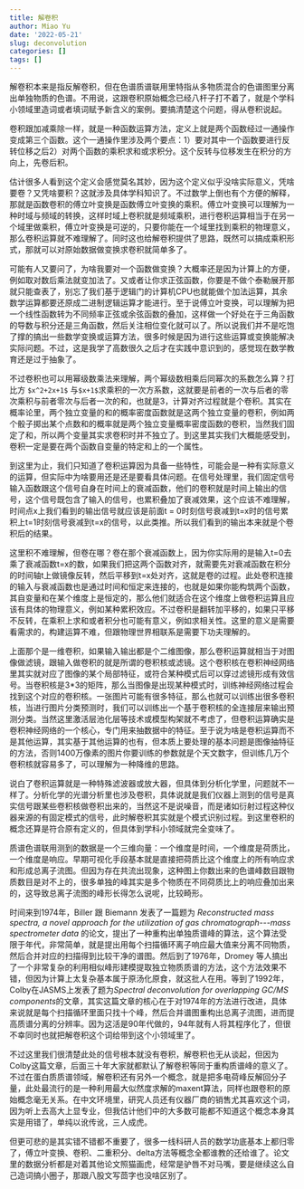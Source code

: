 ```yaml
---
title: 解卷积
author: Miao Yu
date: '2022-05-21'
slug: deconvolution
categories: []
tags: []
---
```


解卷积本来是指反解卷积，但在色谱质谱联用里特指从多物质混合的色谱图里分离出单独物质的色谱。不用说，这跟卷积原始概念已经八杆子打不着了，就是个学科小领域里造词或者填词赋予新含义的案例。要搞清楚这个问题，得从卷积说起。

卷积跟加减乘除一样，就是一种函数运算方法，定义上就是两个函数经过一通操作变成第三个函数。这个一通操作里涉及两个要点：1）要对其中一个函数要进行反转位移之后2）对两个函数的乘积求和或求积分。这个反转与位移发生在积分的方向上，先卷后积。

估计很多人看到这个定义会感觉莫名其妙，因为这个定义似乎没啥实际意义，凭啥要卷？又凭啥要积？这就涉及具体学科知识了。不过数学上倒也有个方便的解释，那就是函数卷积的傅立叶变换是函数傅立叶变换的乘积。傅立叶变换可以理解为一种时域与频域的转换，这样时域上卷积就是频域乘积，进行卷积运算相当于在另一个域里做乘积，傅立叶变换是可逆的，只要你能在一个域里找到乘积的物理意义，那么卷积运算就不难理解了。同时这也给解卷积提供了思路，既然可以搞成乘积形式，那就可以对原始数据做变换求卷积就简单多了。

可能有人又要问了，为啥我要对一个函数做变换？大概率还是因为计算上的方便，例如取对数后乘法就变加法了。又或者让你求正弦函数，你要是不做个泰勒展开那就只能查表了，别忘了我们基于逻辑门的计算机CPU也就能做个加法运算，其余数学运算都要还原成二进制逻辑运算才能进行。至于说傅立叶变换，可以理解为把一个线性函数转为不同频率正弦或余弦函数的叠加，这样做一个好处在于三角函数的导数与积分还是三角函数，然后关注相位变化就可以了。所以说我们并不是吃饱了撑的搞出一些数学变换或运算方法，很多时候是因为进行这些运算或变换能解决实际问题。不过，这是我学了高数很久之后才在实践中意识到的，感觉现在数学教育还是过于抽象了。

不过卷积也可以用幂级数乘法来理解，两个幂级数相乘后同幂次的系数怎么算？打比方 `$x^2+2x+1$` 与`$x+1$`求乘积的一次方系数，这就要是前者的一次与后者的零次乘积与前者零次与后者一次的和，也就是3，计算对齐过程就是个卷积。其实在概率论里，两个独立变量的和的概率密度函数就是这两个独立变量的卷积，例如两个骰子掷出某个点数和的概率就是两个独立变量概率密度函数的卷积，当然我们固定了和，所以两个变量其实求卷积时并不独立了。到这里其实我们大概能感受到，卷积一定是要在两个函数自变量的特定和上的一个属性。

到这里为止，我们只知道了卷积运算因为具备一些特性，可能会是一种有实际意义的运算，但实际中为啥要用还是还是要看具体问题。在信号处理里，我们固定信号输入函数跟这个信号自身在时间上的衰减函数，他们的卷积就是时间上输出的信号，这个信号既包含了输入的信号，也累积叠加了衰减效果，这个应该不难理解，时间点x上我们看到的输出信号就应该是前面t = 0时刻信号衰减到t=x时的信号累积上t=1时刻信号衰减到t=x的信号，以此类推。所以我们看到的输出本来就是个卷积后的结果。

这里积不难理解，但卷在哪？卷在那个衰减函数上，因为你实际用的是输入t=0去乘了衰减函数t=x的数，如果我们把这两个函数对齐，就需要先对衰减函数在积分的时间轴t上做镜像反转，然后平移到t=x处对齐，这就是卷的过程。此处卷积连接的输入与衰减函数也是通过时间和恒定来连接的，也就是如果你能构筑两个函数，其自变量和在某个维度上是恒定的，那么他们就适合在这个维度上做卷积运算且应该有具体的物理意义，例如某种累积效应。不过卷积是翻转加平移的，如果只平移不反转，在乘积上求和或者积分也可能有意义，例如求相关性。这里的意义是需要看需求的，构建运算不难，但跟物理世界相联系是需要下功夫理解的。

上面那个是一维卷积，如果输入输出都是个二维图像，那么卷积运算就相当于对图像做滤镜，跟输入做卷积的就是所谓的卷积核或滤镜。这个卷积核在卷积神经网络里其实就对应了图像的某个局部特征，或符合某种模式后可以穿过滤镜形成有效信号。当卷积核是3\*3的矩阵，那么当图像是出现某种模式时，训练神经网络过程会找到这个对应的卷积核。一张图片可能有很多特征，那么也就可以训练出很多卷积核，当进行图片分类预测时，我们可以训练出一个基于卷积核的全连接层来输出预测分类。当然这里激活层池化层等技术或模型构架就不考虑了，但卷积运算确实是卷积神经网络的一个核心，专门用来抽数据中的特征。至于说为啥是卷积运算而不是其他运算，其实基于其他运算的也有，但本质上要处理的基本问题是图像抽特征的方法，否则1400万像素的图片你要训练的参数就是个天文数字，但训练几万个卷积核就容易多了，可以理解为一种降维的思路。

说白了卷积运算就是一种特殊滤波器或放大器，但具体到分析化学里，问题就不一样了。分析化学的光谱分析里也涉及卷积，具体说就是我们仪器上测到的信号是真实信号跟某些卷积核做卷积出来的，当然这不是说噪音，而是诸如衍射过程这种仪器来源的有固定模式的信号，此时解卷积其实就是个模式识别过程。到这里卷积的概念还算是符合原有定义的，但具体到学科小领域就完全变味了。

质谱色谱联用测到的数据是一个三维向量：一个维度是时间，一个维度是荷质比，一个维度是响应。早期可视化手段基本就是直接把荷质比这个维度上的所有响应求和形成总离子流图。但因为存在共流出现象，这种图上你数出来的色谱峰数目跟物质数目是对不上的，很多单独的峰其实是多个物质在不同荷质比上的响应叠加出来的，这导致总离子流图的峰形长得怎么说呢，比较畸形。

时间来到1974年，Biller 跟 Biemann 发表了一篇题为 *Reconstructed mass spectra, a novel approach for the utilization of gas chromatograph---mass spectrometer data* 的论文，提出了一种重构出单独质谱峰的算法，这个算法受限于年代，非常简单，就是提出用每个扫描循环离子响应最大值来分离不同物质，然后合并对应的扫描得到比较干净的谱图。然后到了1976年，Dromey 等人搞出了一个非常复杂的利用相似峰形建模提取独立物质质谱的方法，这个方法效果不错，但因为计算上太复杂基本属于原汤化原食，就这批人在用。等到了1992年，Colby在JASMS上发表了题为*Spectral deconvolution for overlapping GC/MS components*的文章，其实这篇文章的核心在于对1974年的方法进行改进，具体来说就是每个扫描循环里面只找十个峰，然后合并谱图重构出总离子流图，进而提高质谱分离的分辨率。因为这活是90年代做的，94年就有人将其程序化了，但很不幸同时也就把解卷积这个词给带到这个小领域里了。

不过这里我们很清楚此处的信号根本就没有卷积，解卷积也无从谈起，但因为Colby这篇文章，后面三十年大家就都默认了解卷积等同于重构质谱峰的意义了。不过在蛋白质质谱领域，解卷积还有另外一个概念，就是把多电荷峰反解回分子量，此处最流行的是一种利用最大似然度求解的maxent算法，同样也跟卷积的原始概念毫无关系。在中文环境里，研究人员还有仪器厂商的销售尤其喜欢这个词，因为听上去高大上显专业，但我估计他们中的大多数可能都不知道这个概念本身其实是用错了，单纯以讹传讹，三人成虎。

但更可悲的是其实错不错都不重要了，很多一线科研人员的数学功底基本上都归零了，傅立叶变换、卷积、二重积分、delta方法等概念全都谁教的还给谁了。论文里的数据分析都是对着其他论文照猫画虎，经常是驴唇不对马嘴，要是继续这么自己造词搞小圈子，那跟八股文写茴字也没啥区别了。
